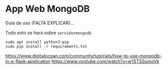 # App Web MongoDB

Guía de uso (FALTA EXPLICAR)...

Todo esto se hará sobre `servidormongodb`

```shell
sudo apt install python3-pip
sudo pip install -r requirements.txt
```

https://www.digitalocean.com/community/tutorials/how-to-use-mongodb-in-a-flask-application
https://www.youtube.com/watch?v=w1STSSumoVk
